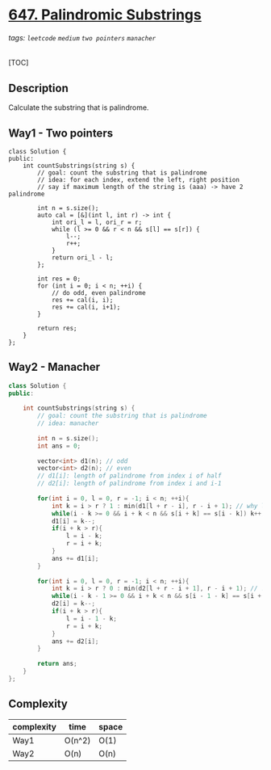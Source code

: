 # [647. Palindromic Substrings](https://leetcode.com/problems/palindromic-substrings/)

###### tags: `leetcode` `medium` `two pointers` `manacher`

[TOC]

## Description
Calculate the substring that is palindrome.

## Way1 - Two pointers
```cpp=
class Solution {
public:
    int countSubstrings(string s) {
        // goal: count the substring that is palindrome
        // idea: for each index, extend the left, right position
        // say if maximum length of the string is (aaa) -> have 2 palindrome
        
        int n = s.size();
        auto cal = [&](int l, int r) -> int {
            int ori_l = l, ori_r = r;
            while (l >= 0 && r < n && s[l] == s[r]) {
                l--;
                r++;
            } 
            return ori_l - l;
        };
        
        int res = 0;
        for (int i = 0; i < n; ++i) {
            // do odd, even palindrome
            res += cal(i, i);
            res += cal(i, i+1);
        }
        
        return res;
    }
};
```

## Way2 - Manacher
```c++
class Solution {
public:
    
    int countSubstrings(string s) {
        // goal: count the substring that is palindrome
        // idea: manacher
        
        int n = s.size();
        int ans = 0;
        
        vector<int> d1(n); // odd
        vector<int> d2(n); // even
        // d1[i]: length of palindrome from index i of half 
        // d2[i]: length of palindrome from index i and i-1
        
        for(int i = 0, l = 0, r = -1; i < n; ++i){
            int k = i > r ? 1 : min(d1[l + r - i], r - i + 1); // why l+r-i ?, since this is right bound from right is same as left bound from left 
            while(i - k >= 0 && i + k < n && s[i + k] == s[i - k]) k++;
            d1[i] = k--;
            if(i + k > r){
                l = i - k;
                r = i + k;
            }
            ans += d1[i];
        }
        
        for(int i = 0, l = 0, r = -1; i < n; ++i){
            int k = i > r ? 0 : min(d2[l + r - i + 1], r - i + 1); // !!! l-r+i+1, must add 1
            while(i - k - 1 >= 0 && i + k < n && s[i - 1 - k] == s[i + k]) k++;
            d2[i] = k--;
            if(i + k > r){
                l = i - 1 - k;
                r = i + k;
            }
            ans += d2[i];
        }
        
        return ans;
    }
};
```

## Complexity

| complexity | time | space |
| - | - | - |
| Way1 | O(n^2) | O(1) |
| Way2 | O(n) | O(n) |
